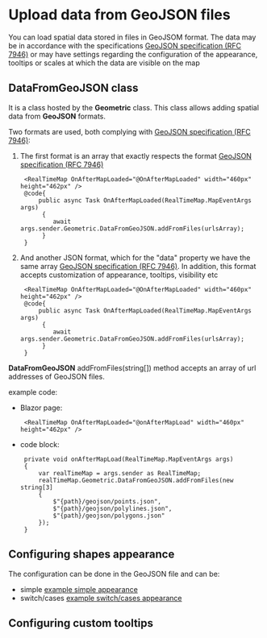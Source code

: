 # Upload data from GeoJSON files

You can load spatial data stored in files in GeoJSOM format. The data may be in accordance with the specifications [GeoJSON specification (RFC 7946)](https://www.rfc-editor.org/rfc/rfc7946) or may have settings regarding the configuration of the appearance, tooltips or scales at which the data are visible on the map

## **DataFromGeoJSON** class

It is a class hosted by the **Geometric** class. This class allows adding spatial data from **GeoJSON** formats.

Two formats are used, both complying with [GeoJSON specification (RFC 7946)](https://www.rfc-editor.org/rfc/rfc7946):

1. The first format is an array that exactly respects the format [GeoJSON specification (RFC 7946)](https://www.rfc-editor.org/rfc/rfc7946)

		<RealTimeMap OnAfterMapLoaded="@OnAfterMapLoaded" width="460px" height="462px" />
		@code{
			public async Task OnAfterMapLoaded(RealTimeMap.MapEventArgs args)
			 {
				await args.sender.Geometric.DataFromGeoJSON.addFromFiles(urlsArray);
			 }
		}

1. And another JSON format, which for the "data" property we have the same array [GeoJSON specification (RFC 7946)](https://www.rfc-editor.org/rfc/rfc7946). In addition, this format accepts customization of appearance, tooltips, visibility etc 



		<RealTimeMap OnAfterMapLoaded="@OnAfterMapLoaded" width="460px" height="462px" />
		@code{
			public async Task OnAfterMapLoaded(RealTimeMap.MapEventArgs args)
			 {
				await args.sender.Geometric.DataFromGeoJSON.addFromFiles(urlsArray);
			 }
		}
**DataFromGeoJSON** addFromFiles(string[]) method accepts an array of url addresses of GeoJSON files.

example code:

 - Blazor page:


		<RealTimeMap OnAfterMapLoaded="@onAfterMapLoad" width="460px" height="462px" />


 - code block:
	
		private void onAfterMapLoad(RealTimeMap.MapEventArgs args)
		{
		    var realTimeMap = args.sender as RealTimeMap;
		    realTimeMap.Geometric.DataFromGeoJSON.addFromFiles(new string[3]
		    {
		        $"{path}/geojson/points.json",
		        $"{path}/geojson/polylines.json",
		        $"{path}/geojson/polygons.json"
		    });
		}

## Configuring shapes appearance

The configuration can be done in the GeoJSON file and can be: 
- simple [example simple appearance](https://github.com/ichim/LeafletForBlazor-NuGet/tree/main/RTM%20and%20GeoJSON/working%20with%20Files/GeoJSON%20from%20file)
- switch/cases [example switch/cases appearance](https://github.com/ichim/LeafletForBlazor-NuGet/tree/main/RTM%20and%20GeoJSON/working%20with%20Files/Appearance%20switch%20case)

## Configuring custom tooltips


